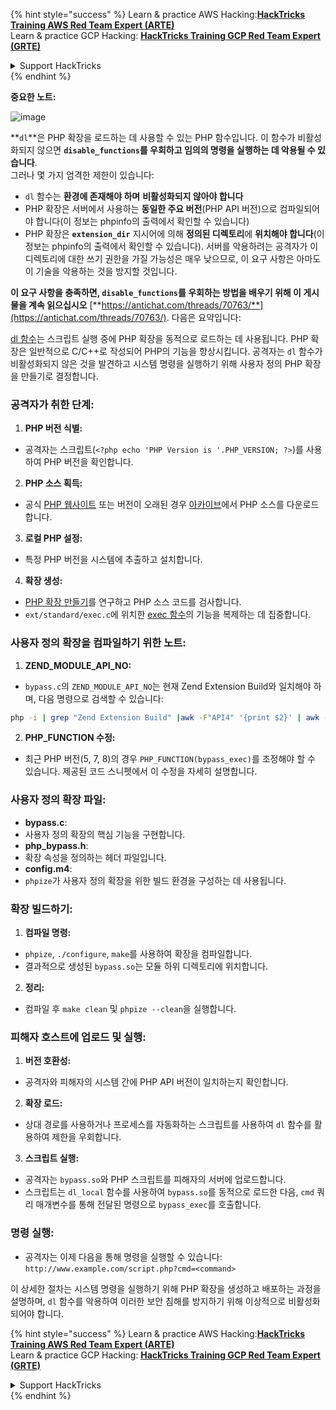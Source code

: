 {% hint style="success" %}
Learn & practice AWS Hacking:<img src="/.gitbook/assets/arte.png" alt="" data-size="line">[**HackTricks Training AWS Red Team Expert (ARTE)**](https://training.hacktricks.xyz/courses/arte)<img src="/.gitbook/assets/arte.png" alt="" data-size="line">\
Learn & practice GCP Hacking: <img src="/.gitbook/assets/grte.png" alt="" data-size="line">[**HackTricks Training GCP Red Team Expert (GRTE)**<img src="/.gitbook/assets/grte.png" alt="" data-size="line">](https://training.hacktricks.xyz/courses/grte)

<details>

<summary>Support HackTricks</summary>

* Check the [**subscription plans**](https://github.com/sponsors/carlospolop)!
* **Join the** 💬 [**Discord group**](https://discord.gg/hRep4RUj7f) or the [**telegram group**](https://t.me/peass) or **follow** us on **Twitter** 🐦 [**@hacktricks\_live**](https://twitter.com/hacktricks\_live)**.**
* **Share hacking tricks by submitting PRs to the** [**HackTricks**](https://github.com/carlospolop/hacktricks) and [**HackTricks Cloud**](https://github.com/carlospolop/hacktricks-cloud) github repos.

</details>
{% endhint %}

**중요한 노트:**

![image](https://user-images.githubusercontent.com/84577967/174675487-a4c4ca06-194f-4725-85af-231a2f35d56c.png)

**`dl`**은 PHP 확장을 로드하는 데 사용할 수 있는 PHP 함수입니다. 이 함수가 비활성화되지 않으면 **`disable_functions`를 우회하고 임의의 명령을 실행하는 데 악용될 수 있습니다**.\
그러나 몇 가지 엄격한 제한이 있습니다:

* `dl` 함수는 **환경에 존재해야 하며** **비활성화되지 않아야 합니다**
* PHP 확장은 서버에서 사용하는 **동일한 주요 버전**(PHP API 버전)으로 컴파일되어야 합니다(이 정보는 phpinfo의 출력에서 확인할 수 있습니다)
* PHP 확장은 **`extension_dir`** 지시어에 의해 **정의된 디렉토리**에 **위치해야 합니다**(이 정보는 phpinfo의 출력에서 확인할 수 있습니다). 서버를 악용하려는 공격자가 이 디렉토리에 대한 쓰기 권한을 가질 가능성은 매우 낮으므로, 이 요구 사항은 아마도 이 기술을 악용하는 것을 방지할 것입니다.

**이 요구 사항을 충족하면, `disable_functions`를 우회하는 방법을 배우기 위해 이 게시물을 계속 읽으십시오** [**https://antichat.com/threads/70763/**](https://antichat.com/threads/70763/). 다음은 요약입니다:

[dl 함수](http://www.php.net/manual/en/function.dl.php)는 스크립트 실행 중에 PHP 확장을 동적으로 로드하는 데 사용됩니다. PHP 확장은 일반적으로 C/C++로 작성되어 PHP의 기능을 향상시킵니다. 공격자는 `dl` 함수가 비활성화되지 않은 것을 발견하고 시스템 명령을 실행하기 위해 사용자 정의 PHP 확장을 만들기로 결정합니다.

### 공격자가 취한 단계:

1. **PHP 버전 식별:**
- 공격자는 스크립트(`<?php echo 'PHP Version is '.PHP_VERSION; ?>`)를 사용하여 PHP 버전을 확인합니다.

2. **PHP 소스 획득:**
- 공식 [PHP 웹사이트](http://www.php.net/downloads.php) 또는 버전이 오래된 경우 [아카이브](http://museum.php.net)에서 PHP 소스를 다운로드합니다.

3. **로컬 PHP 설정:**
- 특정 PHP 버전을 시스템에 추출하고 설치합니다.

4. **확장 생성:**
- [PHP 확장 만들기](http://www.php.net/manual/en/zend.creating.php)를 연구하고 PHP 소스 코드를 검사합니다.
- `ext/standard/exec.c`에 위치한 [exec 함수](http://www.php.net/manual/en/function.exec.php)의 기능을 복제하는 데 집중합니다.

### 사용자 정의 확장을 컴파일하기 위한 노트:

1. **ZEND_MODULE_API_NO:**
- `bypass.c`의 `ZEND_MODULE_API_NO`는 현재 Zend Extension Build와 일치해야 하며, 다음 명령으로 검색할 수 있습니다:
```bash
php -i | grep "Zend Extension Build" |awk -F"API4" '{print $2}' | awk -F"," '{print $1}'
```

2. **PHP_FUNCTION 수정:**
- 최근 PHP 버전(5, 7, 8)의 경우 `PHP_FUNCTION(bypass_exec)`를 조정해야 할 수 있습니다. 제공된 코드 스니펫에서 이 수정을 자세히 설명합니다.

### 사용자 정의 확장 파일:

- **bypass.c**:
- 사용자 정의 확장의 핵심 기능을 구현합니다.
- **php_bypass.h**:
- 확장 속성을 정의하는 헤더 파일입니다.
- **config.m4**:
- `phpize`가 사용자 정의 확장을 위한 빌드 환경을 구성하는 데 사용됩니다.

### 확장 빌드하기:

1. **컴파일 명령:**
- `phpize`, `./configure`, `make`를 사용하여 확장을 컴파일합니다.
- 결과적으로 생성된 `bypass.so`는 모듈 하위 디렉토리에 위치합니다.

2. **정리:**
- 컴파일 후 `make clean` 및 `phpize --clean`을 실행합니다.

### 피해자 호스트에 업로드 및 실행:

1. **버전 호환성:**
- 공격자와 피해자의 시스템 간에 PHP API 버전이 일치하는지 확인합니다.

2. **확장 로드:**
- 상대 경로를 사용하거나 프로세스를 자동화하는 스크립트를 사용하여 `dl` 함수를 활용하여 제한을 우회합니다.

3. **스크립트 실행:**
- 공격자는 `bypass.so`와 PHP 스크립트를 피해자의 서버에 업로드합니다.
- 스크립트는 `dl_local` 함수를 사용하여 `bypass.so`를 동적으로 로드한 다음, `cmd` 쿼리 매개변수를 통해 전달된 명령으로 `bypass_exec`를 호출합니다.

### 명령 실행:

- 공격자는 이제 다음을 통해 명령을 실행할 수 있습니다: `http://www.example.com/script.php?cmd=<command>`


이 상세한 절차는 시스템 명령을 실행하기 위해 PHP 확장을 생성하고 배포하는 과정을 설명하며, `dl` 함수를 악용하여 이러한 보안 침해를 방지하기 위해 이상적으로 비활성화되어야 합니다.


{% hint style="success" %}
Learn & practice AWS Hacking:<img src="/.gitbook/assets/arte.png" alt="" data-size="line">[**HackTricks Training AWS Red Team Expert (ARTE)**](https://training.hacktricks.xyz/courses/arte)<img src="/.gitbook/assets/arte.png" alt="" data-size="line">\
Learn & practice GCP Hacking: <img src="/.gitbook/assets/grte.png" alt="" data-size="line">[**HackTricks Training GCP Red Team Expert (GRTE)**<img src="/.gitbook/assets/grte.png" alt="" data-size="line">](https://training.hacktricks.xyz/courses/grte)

<details>

<summary>Support HackTricks</summary>

* Check the [**subscription plans**](https://github.com/sponsors/carlospolop)!
* **Join the** 💬 [**Discord group**](https://discord.gg/hRep4RUj7f) or the [**telegram group**](https://t.me/peass) or **follow** us on **Twitter** 🐦 [**@hacktricks\_live**](https://twitter.com/hacktricks\_live)**.**
* **Share hacking tricks by submitting PRs to the** [**HackTricks**](https://github.com/carlospolop/hacktricks) and [**HackTricks Cloud**](https://github.com/carlospolop/hacktricks-cloud) github repos.

</details>
{% endhint %}

